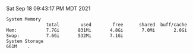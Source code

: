 Sat Sep 18 09:43:17 PM MDT 2021
```bash
System Memory
               total        used        free      shared  buff/cache   available
Mem:           7.7Gi       831Mi       4.8Gi       7.0Mi       2.0Gi       6.5Gi
Swap:          7.6Gi       532Mi       7.1Gi
System Storage
661M	.
```
